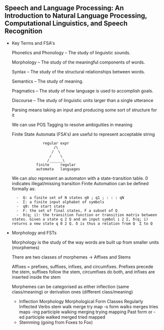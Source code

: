 ## Speech and Language Processing: An Introduction to Natural Language Processing, Computational Linguistics, and Speech Recognition

* Key Terms and FSA's
    
    Phonetics and Phonology – The study of linguistic sounds.
    
    Morphology – The study of the meaningful components of words. 
    
    Syntax – The study of the structural relationships between words.
    
    Semantics – The study of meaning.
    
    Pragmatics – The study of how language is used to accomplish goals.
    
    Discourse – The study of linguistic units larger than a single utterance
    
    Parsing means taking an input and producing some sort of structure for it
    
    We can use POS Tagging to resolve ambiguities in meaning 
    
    Finite State Automata (FSA's) are useful to represent acceptable string
                   
                    regular expr
                         /\
                        /  \        
                       /    \        
                      /______\ 
                 finite     regular 
                 automata   languages
                 
    We can also represent an automaton with a state-transition table.  0 indicates illegal/missing transition
    Finite Automation can be defined formally as: 
    
        -  Q: a finite set of N states q0 ; q1 ; : : : qN
        -  Σ: a finite input alphabet of symbols
        -  q0: the start state
        -  F: the set of final states, F a subset of Q
        -  δ(q; i): the transition function or transition matrix between states. Given a state q 2 Q and an input symbol i 2 Σ, δ(q; i) returns a new state q 0 2 Q. δ is thus a relation from Q  Σ to Q
    
* Morphology and FSTs
    
    Morphology is the study of the way words are built up from smaller units (morphemes)
    
    There are two classes of morphemes -> Affixes and Stems
    
    Affixes = prefixes, suffixes, infixes, and circumfixes.
              Prefixes precede the stem, suffixes follow the stem, circumfixes do both, and infixes are inserted inside the stem
    
    Morphemes can be categorised as either inflection (same class/meaning) or derivation ones (different class/meaning)
    
    * Inflection Morphology
        Morphological Form Classes Regularly Inflected Verbs
        stem walk merge try map
        -s form walks merges tries maps
        -ing participle walking merging trying mapping
        Past form or -ed participle walked merged tried mapped
    * Stemming (going from Foxes to Fox)  
    



